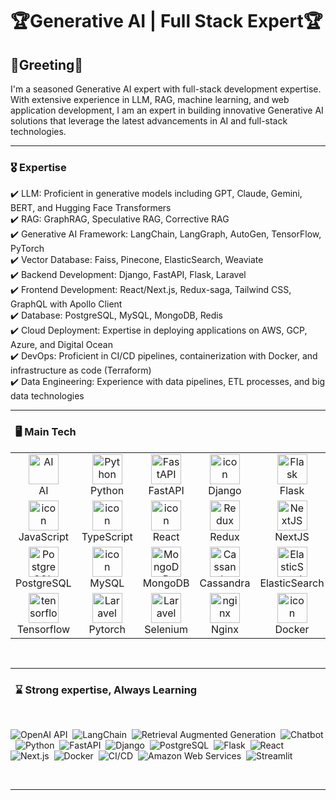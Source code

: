 # 🏆Generative AI | Full Stack Expert🏆

## 🎉Greeting🎉
I'm a seasoned Generative AI expert with full-stack development expertise.
With extensive experience in LLM, RAG, machine learning, and web application development, I am an expert in building innovative Generative AI solutions that leverage the latest advancements in AI and full-stack technologies.

<hr/>

### 🎖️ Expertise
✔️ LLM: Proficient in generative models including GPT, Claude, Gemini, BERT, and Hugging Face Transformers<br>
✔️ RAG: GraphRAG, Speculative RAG, Corrective RAG<br>
✔️ Generative AI Framework: LangChain, LangGraph, AutoGen, TensorFlow, PyTorch<br>
✔️ Vector Database: Faiss, Pinecone, ElasticSearch, Weaviate<br>
✔️ Backend Development: Django, FastAPI, Flask, Laravel<br>
✔️ Frontend Development: React/Next.js, Redux-saga, Tailwind CSS, GraphQL with Apollo Client<br>
✔️ Database: PostgreSQL, MySQL, MongoDB, Redis<br>
✔️ Cloud Deployment: Expertise in deploying applications on AWS, GCP, Azure, and Digital Ocean<br>
✔️ DevOps: Proficient in CI/CD pipelines, containerization with Docker, and infrastructure as code (Terraform)<br>
✔️ Data Engineering: Experience with data pipelines, ETL processes, and big data technologies<br>

<hr/>

### &nbsp; 🖥️ Main Tech  

<table align="center">
    <tr>
        <td align="center" width="96">
            <img src="https://skillicons.dev/icons?i=ai" width="48" height="48" alt="AI"/>
            <br>AI
        </td>
        <td align="center" width="96">
            <img src="https://skillicons.dev/icons?i=python" width="48" height="48" alt="Python"/>
            <br>Python
        </td>
        <td align="center" width="96">
            <img src="https://skillicons.dev/icons?i=fastapi" width="48" height="48" alt="FastAPI"/>
            <br>FastAPI
        </td>
        <td align="center" width="96">
            <a href="#macropower-tech">
                <img src="https://techstack-generator.vercel.app/django-icon.svg" alt="icon" width="48" height="48"/>
            </a>
            <br>Django
        </td>
        <td align="center" width="96">
            <img src="https://skillicons.dev/icons?i=flask" width="48" height="48" alt="Flask"/>
            <br>Flask
        </td>
        <td align="center" width="96">
            <img src="https://skillicons.dev/icons?i=nodejs" width="48" height="48" alt="NodeJS"/>
            <br>NodeJS
        </td>
        <td align="center" width="96">
            <img src="https://skillicons.dev/icons?i=express" width="48" height="48" alt="Express"/>
            <br>Express
        </td>
        <td align="center" width="96">
            <img src="https://skillicons.dev/icons?i=php" width="48" height="48" alt="PHP"/>
            <br>PHP
        </td>
        <td align="center" width="96">
            <img src="https://skillicons.dev/icons?i=laravel" width="48" height="48" alt="Laravel"/>
            <br>Laravel
        </td>
    </tr>
    <tr>
        <td align="center" width="96">
            <img src="https://techstack-generator.vercel.app/js-icon.svg" alt="icon" width="48" height="48"/>
            <br>JavaScript
        </td>
        <td align="center" width="96">
            <img src="https://techstack-generator.vercel.app/ts-icon.svg" alt="icon" width="48" height="48"/>
            <br>TypeScript
        </td>
        <td align="center" width="96">
            <img src="https://techstack-generator.vercel.app/react-icon.svg" alt="icon" width="48" height="48"/>
            <br>React
        </td>
        <td align="center" width="96">
            <img src="https://skillicons.dev/icons?i=redux" width="48" height="48" alt="Redux"/>
            <br>Redux
        </td>
        <td align="center" width="96">
            <img src="https://skillicons.dev/icons?i=nextjs" width="48" height="48" alt="NextJS"/>
            <br>NextJS
        </td>
        <td align="center" width="96">
            <img src="https://techstack-generator.vercel.app/graphql-icon.svg" width="48" height="48" alt="MySQL"/>
            <br>GraphQL
        </td>
        <td align="center" width="96">
            <img src="https://techstack-generator.vercel.app/sass-icon.svg" alt="icon" width="48" height="48"/>
            <br>Sass
        </td>
        <td align="center" width="96">
            <img src="https://skillicons.dev/icons?i=tailwind" width="48" height="48" alt="tailwind"/>
            <br>Tailwind
        </td>
        <td align="center" width="96">
            <img src="https://techstack-generator.vercel.app/webpack-icon.svg" alt="icon" width="48" height="48"/>
            <br>Webpack
        </td>
    </tr>
    <tr>
        <td align="center" width="96">
            <img src="https://skillicons.dev/icons?i=postgres" width="48" height="48" alt="PostgreSQL"/>
            <br>PostgreSQL
        </td>
        <td align="center" width="96">
            <img src="https://techstack-generator.vercel.app/mysql-icon.svg" alt="icon" width="48" height="48"/>
            <br>MySQL
        </td>
        <td align="center" width="96">
            <img src="https://skillicons.dev/icons?i=mongodb" width="48" height="48" alt="MongoDB"/>
            <br>MongoDB
        </td>
        <td align="center" width="96">
            <img src="https://skillicons.dev/icons?i=cassandra" width="48" height="48" alt="Cassandra"/>
            <br>Cassandra
        </td>
        <td align="center" width="96">
            <img src="https://skillicons.dev/icons?i=elasticsearch" width="48" height="48" alt="ElasticSearch"/>
            <br>ElasticSearch
        </td>
        <td align="center" width="96">
            <img src="https://skillicons.dev/icons?i=firebase" width="48" height="48" alt="Firebase"/>
            <br>Firebase
        </td>
        <td align="center" width="96">
            <img src="https://skillicons.dev/icons?i=supabase" width="48" height="48" alt="Supabase"/>
            <br>Supabase
        </td>
        <td align="center" width="96">
            <img src="https://skillicons.dev/icons?i=rabbitmq" width="48" height="48" alt="RabbitMQ"/>
            <br>RabbitMQ
        </td>
        <td align="center" width="96">
            <img src="https://skillicons.dev/icons?i=redis" width="48" height="48" alt="Redis"/>
            <br>Redis
        </td>
    </tr>
    <tr>
        <td align="center" width="96">
            <img src="https://skillicons.dev/icons?i=tensorflow" width="48" height="48" alt="tensorflow"/>
            <br>Tensorflow
        </td>
        <td align="center" width="96">
            <img src="https://skillicons.dev/icons?i=pytorch" width="48" height="48" alt="Laravel"/>
            <br>Pytorch
        </td>
        <td align="center" width="96">
            <img src="https://skillicons.dev/icons?i=selenium" width="48" height="48" alt="Laravel"/>
            <br>Selenium
        </td>
        <td align="center" width="96">
            <img src="https://techstack-generator.vercel.app/nginx-icon.svg" alt="nginx" width="48" height="48"/>
            <br>Nginx
        </td>
        <td align="center" width="96">
            <img src="https://techstack-generator.vercel.app/docker-icon.svg" alt="icon" width="48" height="48"/>
            <br>Docker
        </td>
        <td align="center" width="96">
            <img src="https://techstack-generator.vercel.app/kubernetes-icon.svg" alt="icon" width="48" height="48"/>
            <br>Kubernetes
        </td>
        <td align="center" width="96">
            <img src="https://techstack-generator.vercel.app/aws-icon.svg" alt="icon" width="48" height="48"/>
            <br>AWS
        </td>
        <td align="center" width="96">
            <img src="https://skillicons.dev/icons?i=azure" width="48" height="48" alt="Azure"/>
            <br>Azure
        </td>
        <td align="center" width="96">
            <img src="https://skillicons.dev/icons?i=gcp" width="48" height="48" alt="GCP"/>
            <br>GCP
        </td>
    </tr>
</table>

<br>
<hr/>

### &nbsp; ⌛ Strong expertise, Always Learning
  <br/>

![OpenAI API](https://img.shields.io/badge/Platform-OpenAI%20API-lightgrey?&style=flat&logo=openai&logoColor=white)&nbsp;
![LangChain](https://img.shields.io/badge/Tool-LangChain-blue?&style=flat)&nbsp;
![Retrieval Augmented Generation](https://img.shields.io/badge/Tech-Retrieval%20Augmented%20Generation-lightgrey)&nbsp;
![Chatbot](https://img.shields.io/badge/Application-Chatbot-lightgrey)&nbsp;
![Python](https://img.shields.io/badge/Language-Python-blue?&style=flat&logo=python&logoColor=white)&nbsp;
![FastAPI](https://img.shields.io/badge/Framework-FastAPI-green?&style=flat&logo=fastapi&logoColor=white)&nbsp;
![Django](https://img.shields.io/badge/Framework-Django-green?&style=flat&logo=django&logoColor=white)&nbsp;
![PostgreSQL](https://img.shields.io/badge/Database-PostgreSQL-blue?&style=flat&logo=postgresql&logoColor=white)&nbsp;
![Flask](https://img.shields.io/badge/Framework-Flask-green?&style=flat&logo=flask&logoColor=white)&nbsp;
![React](https://img.shields.io/badge/Library-React-blue?&style=flat&logo=react&logoColor=white)&nbsp;
![Next.js](https://img.shields.io/badge/Framework-Next.js-black?&style=flat&logo=next.js&logoColor=white)&nbsp;
![Docker](https://img.shields.io/badge/Platform-Docker-blue?&style=flat&logo=docker&logoColor=white)&nbsp;
![CI/CD](https://img.shields.io/badge/Tech-CI%2FCD-lightgrey)&nbsp;
![Amazon Web Services](https://img.shields.io/badge/Platform-AWS-orange?&style=flat&logo=amazonaws&logoColor=white)&nbsp;
![Streamlit](https://img.shields.io/badge/Framework-Streamlit-red?&style=flat&logo=streamlit&logoColor=white)&nbsp; 

<br>
<hr/>
